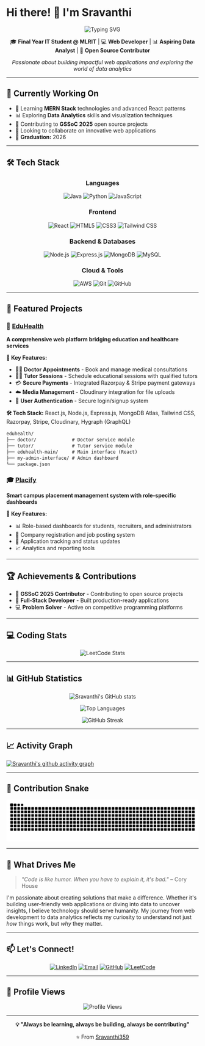 # Hi there! 👋 I'm Sravanthi

<div align="center">
  <img src="https://readme-typing-svg.herokuapp.com?font=Fira+Code&pause=1000&color=FF6B6B&center=true&vCenter=true&width=435&lines=Hi+there!+I'm+Sravanthi+%F0%9F%91%8B;Full+Stack+Developer;MERN+Stack+Enthusiast;Data+Analyst+Explorer;Open+Source+Contributor" alt="Typing SVG" />
</div>

<div align="center">
  
🎓 **Final Year IT Student @ MLRIT** | 💻 **Web Developer** | 📊 **Aspiring Data Analyst** | 🚀 **Open Source Contributor**

*Passionate about building impactful web applications and exploring the world of data analytics*

</div>

---

## 🔭 Currently Working On

- 🌱 Learning **MERN Stack** technologies and advanced React patterns
- 📊 Exploring **Data Analytics** skills and visualization techniques
- 🤝 Contributing to **GSSoC 2025** open source projects
- 👯 Looking to collaborate on innovative web applications
- 🎯 **Graduation:** 2026

---

## 🛠 Tech Stack

<div align="center">

### Languages
![Java](https://img.shields.io/badge/Java-ED8B00?style=for-the-badge&logo=openjdk&logoColor=white)
![Python](https://img.shields.io/badge/Python-3776AB?style=for-the-badge&logo=python&logoColor=white)
![JavaScript](https://img.shields.io/badge/JavaScript-F7DF1E?style=for-the-badge&logo=javascript&logoColor=black)

### Frontend
![React](https://img.shields.io/badge/React-20232A?style=for-the-badge&logo=react&logoColor=61DAFB)
![HTML5](https://img.shields.io/badge/HTML5-E34F26?style=for-the-badge&logo=html5&logoColor=white)
![CSS3](https://img.shields.io/badge/CSS3-1572B6?style=for-the-badge&logo=css3&logoColor=white)
![Tailwind CSS](https://img.shields.io/badge/Tailwind_CSS-38B2AC?style=for-the-badge&logo=tailwind-css&logoColor=white)

### Backend & Databases
![Node.js](https://img.shields.io/badge/Node.js-43853D?style=for-the-badge&logo=node.js&logoColor=white)
![Express.js](https://img.shields.io/badge/Express.js-404D59?style=for-the-badge)
![MongoDB](https://img.shields.io/badge/MongoDB-4EA94B?style=for-the-badge&logo=mongodb&logoColor=white)
![MySQL](https://img.shields.io/badge/MySQL-00000F?style=for-the-badge&logo=mysql&logoColor=white)

### Cloud & Tools
![AWS](https://img.shields.io/badge/AWS-232F3E?style=for-the-badge&logo=amazon-aws&logoColor=white)
![Git](https://img.shields.io/badge/Git-F05032?style=for-the-badge&logo=git&logoColor=white)
![GitHub](https://img.shields.io/badge/GitHub-100000?style=for-the-badge&logo=github&logoColor=white)

</div>

---

## 🚀 Featured Projects

### 🏥 [EduHealth](https://github.com/Sravanthi359/EduHealth.git)
**A comprehensive web platform bridging education and healthcare services**

**🌟 Key Features:**
- 👨‍⚕️ **Doctor Appointments** - Book and manage medical consultations
- 👨‍🏫 **Tutor Sessions** - Schedule educational sessions with qualified tutors
- 💳 **Secure Payments** - Integrated Razorpay & Stripe payment gateways
- ☁️ **Media Management** - Cloudinary integration for file uploads
- 🔐 **User Authentication** - Secure login/signup system

**🛠 Tech Stack:** React.js, Node.js, Express.js, MongoDB Atlas, Tailwind CSS, Razorpay, Stripe, Cloudinary, Hygraph (GraphQL)

```
eduhealth/
├── doctor/             # Doctor service module
├── tutor/              # Tutor service module
├── eduhealth-main/     # Main interface (React)
├── my-admin-interface/ # Admin dashboard
└── package.json
```

### 🎓 [Placify](https://github.com/Sravanthi359/Placify-Smarter_Placements-Sharper_Talent.git)
**Smart campus placement management system with role-specific dashboards**

**🌟 Key Features:**
- 📊 Role-based dashboards for students, recruiters, and administrators
- 🏢 Company registration and job posting system
- 📝 Application tracking and status updates
- 📈 Analytics and reporting tools

---

## 🏆 Achievements & Contributions

- 🌟 **GSSoC 2025 Contributor** - Contributing to open source projects
- 🚀 **Full-Stack Developer** - Built production-ready applications
- 💻 **Problem Solver** - Active on competitive programming platforms

---

## 💻 Coding Stats

<div align="center">

![LeetCode Stats](https://leetcard.jacoblin.cool/sravanthi55?theme=dark&font=Karma&ext=heatmap)

</div>

---

## 📊 GitHub Statistics

<div align="center">

![Sravanthi's GitHub stats](https://github-readme-stats.vercel.app/api?username=Sravanthi359&show_icons=true&theme=radical&hide_border=true&bg_color=0D1117)

![Top Languages](https://github-readme-stats.vercel.app/api/top-langs/?username=Sravanthi359&layout=compact&theme=radical&hide_border=true&bg_color=0D1117)

![GitHub Streak](https://github-readme-streak-stats.herokuapp.com/?user=Sravanthi359&theme=radical&hide_border=true&background=0D1117)

</div>

---

## 📈 Activity Graph

[![Sravanthi's github activity graph](https://github-readme-activity-graph.vercel.app/graph?username=Sravanthi359&theme=react-dark&hide_border=true&bg_color=0D1117)](https://github.com/ashutosh00710/github-readme-activity-graph)

---

## 🐍 Contribution Snake

![Snake animation](https://github.com/Sravanthi359/Sravanthi359/blob/output/github-contribution-grid-snake.svg)

---

## 🌟 What Drives Me

> *"Code is like humor. When you have to explain it, it's bad."* – Cory House

I'm passionate about creating solutions that make a difference. Whether it's building user-friendly web applications or diving into data to uncover insights, I believe technology should serve humanity. My journey from web development to data analytics reflects my curiosity to understand not just *how* things work, but *why* they matter.

---

## 📫 Let's Connect!

<div align="center">

[![LinkedIn](https://img.shields.io/badge/LinkedIn-0077B5?style=for-the-badge&logo=linkedin&logoColor=white)](https://www.linkedin.com/in/sabbana-sravanthi-969b362b8/)
[![Email](https://img.shields.io/badge/Email-D14836?style=for-the-badge&logo=gmail&logoColor=white)](mailto:sravanthisabbana@gmail.com)
[![GitHub](https://img.shields.io/badge/GitHub-100000?style=for-the-badge&logo=github&logoColor=white)](https://github.com/Sravanthi359)
[![LeetCode](https://img.shields.io/badge/LeetCode-FFA116?style=for-the-badge&logo=leetcode&logoColor=white)](https://leetcode.com/sravanthi55)

</div>

---

## 👀 Profile Views

<div align="center">

![Profile Views](https://komarev.com/ghpvc/?username=Sravanthi359&color=brightgreen&style=for-the-badge)

</div>

---

<div align="center">

**💡 "Always be learning, always be building, always be contributing"**

⭐️ From [Sravanthi359](https://github.com/Sravanthi359)

</div>
